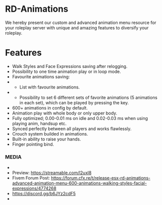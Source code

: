 # RD-Animations
We hereby present our custom and advanced animation menu resource for your roleplay server with unique and amazing features to diversify your roleplay.

# Features
- Walk Styles and Face Expressions saving after relogging.
- Possibility to one time animation play or in loop mode.
- Favourite animations saving:
- - List with favourite animations.
- - Possibility to set 6 different sets of favorite animations (5 animations in each set), which can be played by pressing the key.
- 600+ animations in config by default.
- Animation play with whole body or only upper body.
- Fully optimized; 0.00-0.01 ms on idle and 0.02-0.03 ms when using playing anim, handsup etc.
- Synced perfectly between all players and works flawlessly.
- Crouch system builded in animations.
- Built-in ability to raise your hands.
- Finger pointing bind.

### MEDIA
-
- Preview: https://streamable.com/l2uxl8
- Fivem Forum Post: https://forum.cfx.re/t/release-esx-rd-animations-advanced-animation-menu-600-animations-walking-styles-facial-expressions/4774268
- https://discord.gg/b6JYz2cdF5
-
